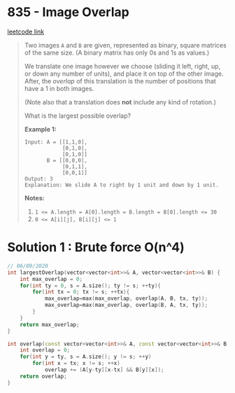 # 835 - Image Overlap

[leetcode link](https://leetcode.com/problems/image-overlap/)

> Two images `A` and `B` are given, represented as binary, square matrices of the same size. (A binary matrix has only 0s and 1s as values.)
>
> We translate one image however we choose (sliding it left, right, up, or down any number of units), and place it on top of the other image.  After, the *overlap* of this translation is the number of positions that have a 1 in both images.
>
> (Note also that a translation does **not** include any kind of rotation.)
>
> What is the largest possible overlap?
>
> **Example 1:**
>
> ```
> Input: A = [[1,1,0],
>             [0,1,0],
>             [0,1,0]]
>        B = [[0,0,0],
>             [0,1,1],
>             [0,0,1]]
> Output: 3
> Explanation: We slide A to right by 1 unit and down by 1 unit.
> ```
>
> **Notes:** 
>
> 1. `1 <= A.length = A[0].length = B.length = B[0].length <= 30`
> 2. `0 <= A[i][j], B[i][j] <= 1`

# Solution 1 : Brute force O(n^4)

```cpp
// 06/09/2020
int largestOverlap(vector<vector<int>>& A, vector<vector<int>>& B) {
    int max_overlap = 0;
    for(int ty = 0, s = A.size(); ty != s; ++ty){
        for(int tx = 0; tx != s; ++tx){
            max_overlap=max(max_overlap, overlap(A, B, tx, ty));
            max_overlap=max(max_overlap, overlap(B, A, tx, ty));
        }
    }
    return max_overlap;
}

int overlap(const vector<vector<int>>& A, const vector<vector<int>>& B, int tx, int ty){
    int overlap = 0;
    for(int y = ty, s = A.size(); y != s; ++y)
        for(int x = tx; x != s; ++x)
            overlap += (A[y-ty][x-tx] && B[y][x]);
    return overlap;
}
```